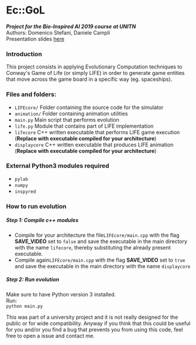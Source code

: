 # Ec::GoL
___Project for the Bio-Inspired AI 2019 course at UNITN___  
Authors: Domenico Stefani, Daniele Campli  
Presentation slides [here](https://cutt.ly/ecgol)

### Introduction ###
This project consists in applying Evolutionary Computation techniques 
to Conway's Game of Life (or simply LIFE) in order to generate game entities that move across the game board
in a specific way (eg. spaceships).

### Files and folders: ###
- `LIFEcore/`   Folder containing the source code for the simulator
- `animation/`  Folder containing animation utilities
- `main.py`     Main script that performs evolution
- `life.py`     Module that contains part of LIFE implementation
- `lifecore`    C++ written executable that performs LIFE game execution (__Replace with executable compiled for your architecture__)
- `displaycore` C++ written executable that produces LIFE animation (__Replace with executable compiled for your architecture__)

### External Python3 modules required ###
- `pylab`
- `numpy`
- `inspyred`

### How to run evolution ###
##### Step 1: Compile c++ modules #####

- Compile for your architecture the file`LIFEcore/main.cpp` with the flag __SAVE_VIDEO__ set to `false` and save the executable in the main directory with the name `lifecore`, thereby substituting the already present executable.  
- Compile again`LIFEcore/main.cpp` with the flag __SAVE_VIDEO__ set to `true` and save the executable in the main directory with the name `displaycore`

##### Step 2: Run evolution #####
Make sure to have Python version 3 installed.  
Run:  
`python main.py` 
  
  
This was part of a university project and it is not really designed for the public or for wide compatibility. Anyway if you think that this could be useful for you and/or you find a bug that prevents you from using this code, feel free to open a issue and contact me.
